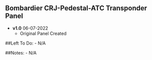 ## Bombardier CRJ-Pedestal-ATC Transponder Panel
- **v1.0** 06-07-2022
    - Original Panel Created


##Left To Do:
    - N/A
	
##Notes:
    - N/A